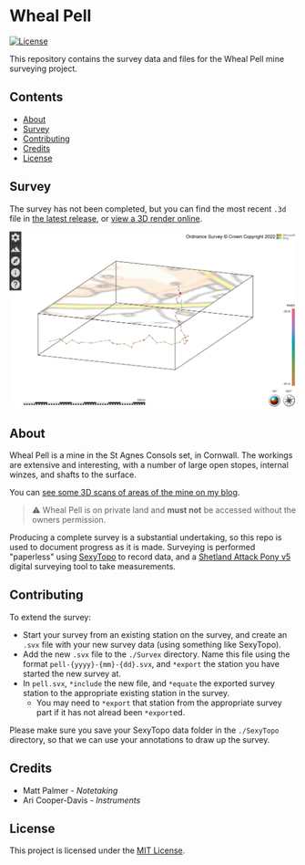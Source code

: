 # Wheal Pell

[![License](https://img.shields.io/badge/license-MIT-blue.svg)](https://github.com/aricooperdavis/wheal-pell/blob/main/LICENSE)

This repository contains the survey data and files for the Wheal Pell mine surveying project.

## Contents

- [About](#about)
- [Survey](#survey)
- [Contributing](#contributing)
- [Credits](#credits)
- [License](#license)

## Survey

The survey has not been completed, but you can find the most recent `.3d` file in [the latest release](https://github.com/aricooperdavis/wheal-pell/releases/latest), or [view a 3D render online](https://aricooperdavis.github.io/wheal-pell/).

[![Screenshot of the 3D rendered survey data](image.png)](https://aricooperdavis.github.io/wheal-pell/)

## About

Wheal Pell is a mine in the St Agnes Consols set, in Cornwall. The workings are extensive and interesting, with a number of large open stopes, internal winzes, and shafts to the surface.

You can [see some 3D scans of areas of the mine on my blog](https://cooper-davis.net/blog/3d-scanning-abandoned-mines).

> :warning: Wheal Pell is on private land and __must not__ be accessed without the owners permission.

Producing a complete survey is a substantial undertaking, so this repo is used to document progress as it is made. Surveying is performed "paperless" using [SexyTopo](https://github.com/richsmith/sexytopo) to record data, and a [Shetland Attack Pony v5](https://www.shetlandattackpony.co.uk/) digital surveying tool to take measurements.

## Contributing

To extend the survey:

- Start your survey from an existing station on the survey, and create an `.svx` file with your new survey data (using something like SexyTopo).
- Add the new `.svx` file to the `./Survex` directory. Name this file using the format `pell-{yyyy}-{mm}-{dd}.svx`, and `*export` the station you have started the new survey at.
- In `pell.svx`, `*include` the new file, and `*equate` the exported survey station to the appropriate existing station in the survey.
  - You may need to `*export` that station from the appropriate survey part if it has not alread been `*export`ed.

Please make sure you save your SexyTopo data folder in the `./SexyTopo` directory, so that we can use your annotations to draw up the survey.

## Credits

- Matt Palmer - _Notetaking_
- Ari Cooper-Davis - _Instruments_

## License

This project is licensed under the [MIT License](LICENSE).
